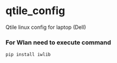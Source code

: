 # qtile_config
Qtile linux config for laptop (Dell)

### For Wlan need to execute command
```python
pip install iwlib
```
